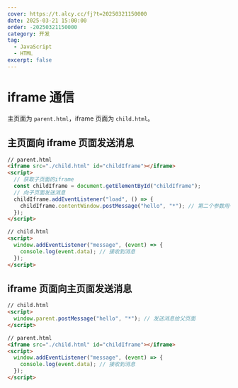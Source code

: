 ```yaml
---
cover: https://t.alcy.cc/fj?t=20250321150000
date: 2025-03-21 15:00:00
order: -20250321150000
category: 开发
tag:
  - JavaScript
  - HTML
excerpt: false
---
```


# iframe 通信

主页面为 `parent.html`，iframe 页面为 `child.html`。

## 主页面向 iframe 页面发送消息

```html
// parent.html
<iframe src="./child.html" id="childIframe"></iframe>
<script>
  // 获取子页面的iframe
  const childIframe = document.getElementById("childIframe");
  // 向子页面发送消息
  childIframe.addEventListener("load", () => {
    childIframe.contentWindow.postMessage("hello", "*"); // 第二个参数用于指定发送的域
  });
</script>
```

```html
// child.html
<script>
  window.addEventListener("message", (event) => {
    console.log(event.data); // 接收到消息
  });
</script>
```

## iframe 页面向主页面发送消息

```html
// child.html
<script>
  window.parent.postMessage("hello", "*"); // 发送消息给父页面
</script>
```

```html
// parent.html
<iframe src="./child.html" id="childIframe"></iframe>
<script>
  window.addEventListener("message", (event) => {
    console.log(event.data); // 接收到消息
  });
</script>
```